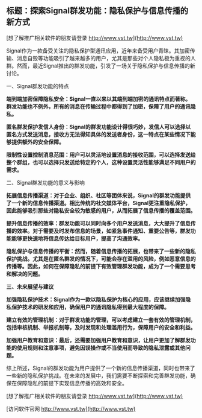 ## **标题：探索Signal群发功能：隐私保护与信息传播的新方式**

[想了解推广相关软件的朋友请登录 http://www.vst.tw](http://www.vst.tw)

Signal作为一款备受关注的隐私保护型通讯应用，近年来备受用户青睐。其加密传输、消息自毁等功能吸引了越来越多的用户，尤其是那些对个人隐私极为重视的人群。然而，最近Signal推出的群发功能，引发了一场关于隐私保护与信息传播的新讨论。

一、Signal群发功能的特点

**端到端加密保障隐私安全：Signal一直以来以其端到端加密的通讯特点而著称。群发功能也不例外，所有的消息在传输过程中都得到了加密，保障了用户的通讯隐私。**

**匿名群发保护发信人身份：Signal的群发功能设计得很巧妙，发信人可以选择以匿名方式发送消息，接收方无法得知具体的发送者身份，这一特点在某些情况下能够提供额外的安全保障。**

**限制性设置控制消息范围：用户可以灵活地设置消息的接收范围，可以选择发送给整个群组，也可以选择只发送给特定的个人，这种设置灵活性能够满足不同用户的需求。**

二、Signal群发功能的意义与影响

**拓展信息传播渠道：对于企业、组织、社区等团体来说，Signal的群发功能提供了一个新的信息传播渠道。相比传统的社交媒体平台，Signal更注重隐私保护，因此能够吸引那些对隐私安全较为敏感的用户，从而拓展了信息传播的覆盖范围。**

**提升信息传播的效率：群发功能可以同时向多个用户发送消息，大大提升了信息传播的效率。对于需要及时发布信息的场景，如紧急事件通知、重要公告等，群发功能能够更快速地将信息传达给目标用户，提高了沟通效率。**

**隐私保护与信息传播的平衡：然而，随着信息传播的拓展，也带来了一些新的隐私保护挑战。尤其是在匿名群发的情况下，可能会存在滥用的风险，例如恶意信息的传播等。因此，如何在保障隐私的前提下有效管理群发功能，成为了一个需要思考和解决的问题。**

**三、未来展望与建议**

**加强隐私保护技术：Signal作为一款以隐私保护为核心的应用，应该继续加强隐私保护技术的研发和应用，确保用户的通讯隐私得到最大程度的保障。**

**建立有效的管理机制：对于群发功能的管理，可以考虑建立一套有效的管理机制，包括审核机制、举报机制等，及时发现和处理滥用行为，保障用户的安全和利益。**

**加强用户教育和意识：最后，还需要加强用户教育和意识，让用户更加了解群发功能的使用规则和注意事项，避免因误操作或不当使用而导致的隐私泄露或其他问题。**

综上所述，Signal的群发功能为用户提供了一个新的信息传播渠道，同时也带来了一些新的隐私保护挑战。在未来的发展中，我们需要不断探索和完善群发功能，确保在保障隐私的前提下实现信息传播的高效和安全。

[想了解推广相关软件的朋友请登录 http://www.vst.tw](http://www.vst.tw)


[访问软件官网 http://www.vst.tw](http://www.vst.tw)
